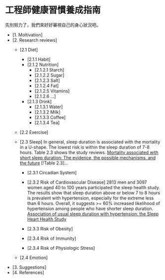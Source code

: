 # 工程師健康習慣養成指南

先別努力了，我們來好好審視自己的身心狀況吧。


- [1. Moltivation]
- [2. Research reviews]
    - [2.1 Diet]
        - [2.1.1 Habit]
        - [2.1.2 Nutrition]
            - [2.1.2.1 Starch]
            - [2.1.2.2 Sugar]
            - [2.1.2.3 Salt] 
            - [2.1.2.4 Fat] 
            - [2.1.2.5 Vitamins] 
            - [2.1.2.6 ...] 
        - [2.1.3 Drink]
            - [2.1.3.1 Water]
            - [2.1.3.2 Milk]
            - [2.1.3.3 Coffee]
            - [2.1.3.4 Tea]
    - [2.2 Exercise]
    - [2.3 Sleep]
        In general, sleep duration is associated with the mortality in a U-shape. The lowest risk is within the sleep duration of 7-8 hours. Table 2.3 shows the study reviews. [Mortality associated with short sleep duration: The evidence, the possible mechanisms, and the future](https://pubmed.ncbi.nlm.nih.gov/19932976/)
        [!Table 2.3]...

        - [2.3.1 Circadian System]
        - [2.3.2 Risk of Cardiovascular Disease]
        2813 men and 3097 women aged 40 to 100 years participated the sleep health study. The results show that sleep duration above or below 7 to 8 hours is prevalent with hypertension, especially for the extreme less than 6 hours. Overall, it suggests >= 60% increased likelihood of hypertension among people who have shorter sleep duration. [Association of usual sleep duration with hypertension: the Sleep Heart Health Study](https://pubmed.ncbi.nlm.nih.gov/16944668/) 

        - [2.3.3 Risk of Obesity]
        - [2.3.4 Risk of Immunity] 
        - [2.3.4 Risk of Physiologic Stress]
    - [2.4 Emotion]
- [3. Suggestions]
- [4. References]
